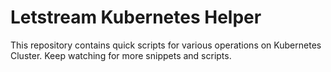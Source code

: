# Letstream Kubernetes Helper

This repository contains quick scripts for various operations on Kubernetes Cluster. Keep watching for more snippets and scripts.

